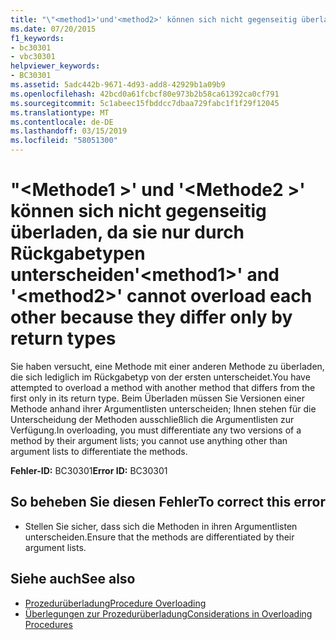 ```yaml
---
title: "\"<method1>'und'<method2>' können sich nicht gegenseitig überladen, da sie nur durch Rückgabetypen unterscheiden"
ms.date: 07/20/2015
f1_keywords:
- bc30301
- vbc30301
helpviewer_keywords:
- BC30301
ms.assetid: 5adc442b-9671-4d93-add8-42929b1a09b9
ms.openlocfilehash: 42bcd0a61fcbcf80e973b2b58ca61392ca0cf791
ms.sourcegitcommit: 5c1abeec15fbddcc7dbaa729fabc1f1f29f12045
ms.translationtype: MT
ms.contentlocale: de-DE
ms.lasthandoff: 03/15/2019
ms.locfileid: "58051300"
---
```

# <a name="method1-and-method2-cannot-overload-each-other-because-they-differ-only-by-return-types"></a><span data-ttu-id="0a2a3-102">"\<Methode1 >' und '\<Methode2 >' können sich nicht gegenseitig überladen, da sie nur durch Rückgabetypen unterscheiden</span><span class="sxs-lookup"><span data-stu-id="0a2a3-102">'\<method1>' and '\<method2>' cannot overload each other because they differ only by return types</span></span>
<span data-ttu-id="0a2a3-103">Sie haben versucht, eine Methode mit einer anderen Methode zu überladen, die sich lediglich im Rückgabetyp von der ersten unterscheidet.</span><span class="sxs-lookup"><span data-stu-id="0a2a3-103">You have attempted to overload a method with another method that differs from the first only in its return type.</span></span> <span data-ttu-id="0a2a3-104">Beim Überladen müssen Sie Versionen einer Methode anhand ihrer Argumentlisten unterscheiden; Ihnen stehen für die Unterscheidung der Methoden ausschließlich die Argumentlisten zur Verfügung.</span><span class="sxs-lookup"><span data-stu-id="0a2a3-104">In overloading, you must differentiate any two versions of a method by their argument lists; you cannot use anything other than argument lists to differentiate the methods.</span></span>  
  
 <span data-ttu-id="0a2a3-105">**Fehler-ID:** BC30301</span><span class="sxs-lookup"><span data-stu-id="0a2a3-105">**Error ID:** BC30301</span></span>  
  
## <a name="to-correct-this-error"></a><span data-ttu-id="0a2a3-106">So beheben Sie diesen Fehler</span><span class="sxs-lookup"><span data-stu-id="0a2a3-106">To correct this error</span></span>  
  
-   <span data-ttu-id="0a2a3-107">Stellen Sie sicher, dass sich die Methoden in ihren Argumentlisten unterscheiden.</span><span class="sxs-lookup"><span data-stu-id="0a2a3-107">Ensure that the methods are differentiated by their argument lists.</span></span>  
  
## <a name="see-also"></a><span data-ttu-id="0a2a3-108">Siehe auch</span><span class="sxs-lookup"><span data-stu-id="0a2a3-108">See also</span></span>

- [<span data-ttu-id="0a2a3-109">Prozedurüberladung</span><span class="sxs-lookup"><span data-stu-id="0a2a3-109">Procedure Overloading</span></span>](../../visual-basic/programming-guide/language-features/procedures/procedure-overloading.md)
- [<span data-ttu-id="0a2a3-110">Überlegungen zur Prozedurüberladung</span><span class="sxs-lookup"><span data-stu-id="0a2a3-110">Considerations in Overloading Procedures</span></span>](../../visual-basic/programming-guide/language-features/procedures/considerations-in-overloading-procedures.md)
